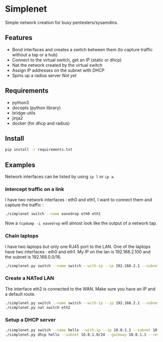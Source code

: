 # Simplenet

Simple network creation for busy pentesters/sysamdins.

## Features

* Bond interfaces and creates a switch between them (to capture traffic without a tap or a hub)
* Connect to the virtual switch, get an IP (static or dhcp)
* Nat the network created by the virtual switch
* Assign IP addresses on the subnet with DHCP
* Spins up a radius server *Not yet*

## Requirements

* python3
* docopts (python library)
* bridge-utils
* jinja2
* docker (for dhcp and radius)

## Install

```bash
pip install -r requirements.txt
```

## Examples

Network interfaces can be listed by using `ip l` or `ip a`.

### Intercept traffic on a link

I have two network interfaces : eth0 and eth1, I want to connect them and
capture the traffic :

```bash
./simplenet switch --name eavedrop eth0 eth1
```

Now a `tcpdump -i eavedrop` will almost look like  the output of a network tap.

### Chain laptops

I have two laptops but only one RJ45 port to the LAN. One of the laptops have
two interfaces : eth0 and eth1. My IP on the lan is 192.168.2.100 and the
subnet is 192.168.0.0/16.

```bash
./simplenet.py switch --name switch --with-ip --ip 192.168.2.1 --subnet 192.168.0.0/16 eth0 eth1
```

### Create a NATed LAN

The interface eth2 is connected to the WAN. Make sure you have an IP and a
default route.

```bash
./simplenet.py switch --name switch --with-ip --ip 192.168.2.1 --subnet 192.168.0.0/16 eth0 eth1
./simplenet.py nat switch eth2
```

### Setup a DHCP server

```bash
./simplenet.py switch --name hello --with-ip --ip 10.0.1.1 --subnet 10.0.1.0/24 enp0s31f6
./simplenet.py dhcp hello --subnet 10.0.1.0/24 --gateway 10.0.1.1 --resolvers 8.8.8.8
```
